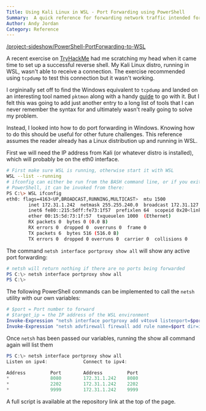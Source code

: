 ```yaml
---
Title: Using Kali Linux in WSL - Port Forwarding using PowerShell
Summary:  A quick reference for forwarding network traffic intended for the Kali Linux WSL environment
Author: Andy Jordan
Category: Reference
---
```

[/project-sideshow/PowerShell-PortForwarding-to-WSL](https://github.com/brookline-lab/project-sideshow/tree/main/PowerShell-PortForwarding-to-WSL)

A recent exercise on [TryHackMe](tryhackme.com) had me scratching my head when it came time to set up a successful reverse shell.  My Kali Linux distro, running in WSL, wasn't able to receive a connection. The exercise recommended using `tcpdump` to test this connection but it wasn't working.  

I orgininally set off to find the Windows equivalent to `tcpdump` and landed on an interesting tool named `pktmon` along with a handy [guide](https://www.bleepingcomputer.com/news/microsoft/windows-10-quietly-got-a-built-in-network-sniffer-how-to-use/) to go with it.  But I felt this was going to add just another entry to a long list of tools that I can never remember the syntax for and ultimately wasn't really going to solve my problem.

Instead, I looked into how to do port forwarding in Windows.  Knowing how to do this should be useful for other future challenges.  This reference assumes the reader already has a Linux distribution up and running in WSL.

First we will need the IP address from Kali (or whatever distro is installed), which will probably be on the eth0 interface.  

```bash
# First make sure WSL is running, otherwise start it with WSL
WSL --list --running
# ifconfig can either be run from the BASH command line, or if you exit back to 
# PowerShell, it can be invoked from there:
PS C:\> WSL ifconfig
eth0: flags=4163<UP,BROADCAST,RUNNING,MULTICAST>  mtu 1500
        inet 172.31.1.242  netmask 255.255.240.0  broadcast 172.31.127.255
        inet6 fe80::215:5dff:fe73:1f57  prefixlen 64  scopeid 0x20<link>
        ether 00:15:5d:73:1f:57  txqueuelen 1000  (Ethernet)
        RX packets 0  bytes 0 (0.0 B)
        RX errors 0  dropped 0  overruns 0  frame 0
        TX packets 6  bytes 516 (516.0 B)
        TX errors 0  dropped 0 overruns 0  carrier 0  collisions 0
```

The command `netsh interface portproxy show all` will show any active port forwarding:
```powershell
# netsh will return nothing if there are no ports being forwarded 
PS C:\> netsh interface portproxy show all
PS C:\>
```

The following PowerShell commands can be implemented to call the `netsh` utility with our own variables:

```powershell
# $port = Port number to forward
# $target_ip = the IP address of the WSL environment
Invoke-Expression "netsh interface portproxy add v4tov4 listenport=$port connectport=$port connectaddress=$target_ip";
Invoke-Expression "netsh advfirewall firewall add rule name=$port dir=in action=allow protocol=TCP localport=$port";
```

Once `netsh` has been passed our variables, running the show all command again will list them

```powershell
PS C:\> netsh interface portproxy show all
Listen on ipv4:             Connect to ipv4:

Address         Port        Address         Port
*               8080        172.31.1.242    8080
*               2202        172.31.1.242    2202
*               9999        172.31.1.242    9999
```

A full script is available at the repository link at the top of the page.